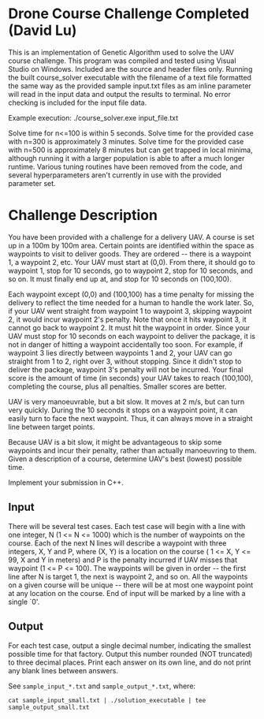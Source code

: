 # Drone Course Challenge Completed (David Lu)

This is an implementation of Genetic Algorithm used to solve the UAV course challenge. This program was compiled and tested using Visual Studio on Windows. Included are the source and header files only. Running the built course_solver executable with the filename of a text file formatted the same way as the provided sample input.txt files as am inline parameter will read in the input data and output the results to terminal. No error checking is included for the input file data. 

Example execution: ./course_solver.exe input_file.txt

Solve time for n<=100 is within 5 seconds. Solve time for the provided case with n=300 is approximately 3 minutes. Solve time for the provided case with n=500 is approximately 8 minutes but can get trapped in local minima, although running it with a larger population is able to after a much longer runtime. Various tuning routines have been removed from the code, and several hyperparameters aren't currently in use with the provided parameter set.

# Challenge Description

You have been provided with a challenge for a delivery UAV. A course is set up in a 100m by 100m area. Certain points are identified within the space as waypoints to visit to deliver goods. They are ordered -- there is a waypoint 1, a waypoint 2, etc. Your UAV must start at (0,0). From there, it should go to waypoint 1, stop for 10 seconds, go to waypoint 2, stop for 10 seconds, and so on. It must finally end up at, and stop for 10 seconds on (100,100).

Each waypoint except (0,0) and (100,100) has a time penalty for missing the delivery to reflect the time needed for a human to handle the work later. So, if your UAV went straight from waypoint 1 to waypoint 3, skipping waypoint 2, it would incur waypoint 2's penalty. Note that once it hits waypoint 3, it cannot go back to waypoint 2. It must hit the waypoint in order. Since your UAV must stop for 10 seconds on each waypoint to deliver the package, it is not in danger of hitting a waypoint accidentally too soon. For example, if waypoint 3 lies directly between waypoints 1 and 2, your UAV can go straight from 1 to 2, right over 3, without stopping. Since it didn't stop to deliver the package, waypoint 3's penalty will not be incurred. Your final score is the amount of time (in seconds) your UAV takes to reach (100,100), completing the course, plus all penalties. Smaller scores are better.

UAV is very manoeuvrable, but a bit slow. It moves at 2 m/s, but can turn very quickly. During the 10 seconds it stops on a waypoint point, it can easily turn to face the next waypoint. Thus, it can always move in a straight line between target points.

Because UAV is a bit slow, it might be advantageous to skip some waypoints and incur their penalty, rather than actually manoeuvring to them. Given a description of a course, determine UAV's best (lowest) possible time.

Implement your submission in C++.

## Input  

There will be several test cases. Each test case will begin with a line with one integer, N (1 <= N <= 1000) which is the number of waypoints on the course. Each of the next N lines will describe a waypoint with three integers, X, Y and P, where (X, Y) is a location on the course ( 1 <= X, Y <= 99, X and Y in meters) and P is the penalty incurred if UAV misses that waypoint (1 <= P <= 100). The waypoints will be given in order -- the first line after N is target 1, the next is waypoint 2, and so on. All the waypoints on a given course will be unique -- there will be at most one waypoint point at any location on the course. End of input will be marked by a line with a single `0'.

## Output  

For each test case, output a single decimal number, indicating the smallest possible time for that factory. Output this number rounded (NOT truncated) to three decimal places. Print each answer on its own line, and do not print any blank lines between answers.

See `sample_input_*.txt` and `sample_output_*.txt`, where:

```
cat sample_input_small.txt | ./solution_executable | tee sample_output_small.txt
```



